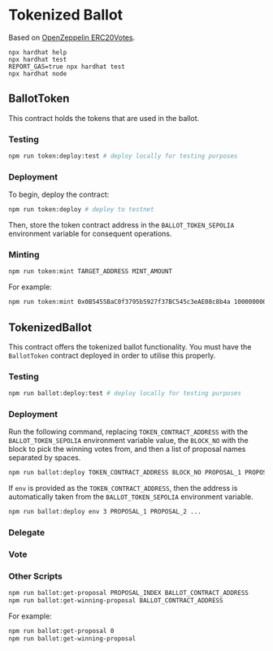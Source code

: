 # Tokenized Ballot

Based on [OpenZeppelin ERC20Votes](https://docs.openzeppelin.com/contracts/5.x/api/token/erc20#ERC20Votes).

```shell
npx hardhat help
npx hardhat test
REPORT_GAS=true npx hardhat test
npx hardhat node
```

## BallotToken

This contract holds the tokens that are used in the ballot.

### Testing

```bash
npm run token:deploy:test # deploy locally for testing purposes
```

### Deployment

To begin, deploy the contract:

```bash
npm run token:deploy # deploy to testnet
```

Then, store the token contract address in the `BALLOT_TOKEN_SEPOLIA` environment variable for consequent operations.

### Minting

```bash
npm run token:mint TARGET_ADDRESS MINT_AMOUNT
```

For example:

```bash
npm run token:mint 0x0B5455BaC0f3795b5927f37BC545c3eAE08c8b4a 1000000000000000000000
```

## TokenizedBallot

This contract offers the tokenized ballot functionality.
You must have the `BallotToken` contract deployed in order to utilise this properly.

### Testing

```bash
npm run ballot:deploy:test # deploy locally for testing purposes
```

### Deployment

Run the following command, replacing `TOKEN_CONTRACT_ADDRESS` with the `BALLOT_TOKEN_SEPOLIA` environment variable value, the `BLOCK_NO` with the block to pick the winning votes from, and then a list of proposal names separated by spaces.

```bash
npm run ballot:deploy TOKEN_CONTRACT_ADDRESS BLOCK_NO PROPOSAL_1 PROPOSAL_2 ...  # deploy to testnet
```

If `env` is provided as the `TOKEN_CONTRACT_ADDRESS`, then the address is automatically taken from the `BALLOT_TOKEN_SEPOLIA` environment variable.

```bash
npm run ballot:deploy env 3 PROPOSAL_1 PROPOSAL_2 ... 
```

### Delegate

### Vote

### Other Scripts

```bash
npm run ballot:get-proposal PROPOSAL_INDEX BALLOT_CONTRACT_ADDRESS
npm run ballot:get-winning-proposal BALLOT_CONTRACT_ADDRESS
```

For example:

```bash
npm run ballot:get-proposal 0
npm run ballot:get-winning-proposal
```
